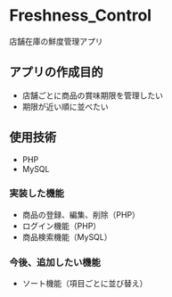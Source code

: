 # Freshness_Control
店舗在庫の鮮度管理アプリ

## アプリの作成目的
- 店舗ごとに商品の賞味期限を管理したい
- 期限が近い順に並べたい

## 使用技術
- PHP
- MySQL

### 実装した機能
- 商品の登録、編集、削除（PHP）
- ログイン機能（PHP）
- 商品検索機能（MySQL）

### 今後、追加したい機能
- ソート機能（項目ごとに並び替え）
